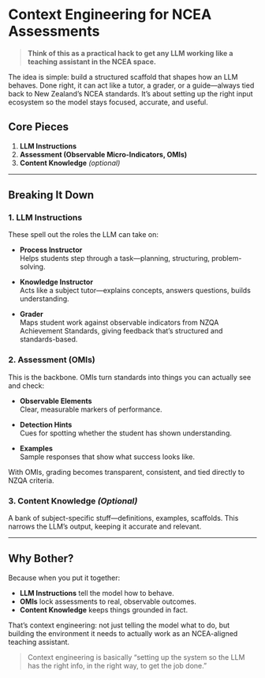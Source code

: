 # Context Engineering for NCEA Assessments

> **Think of this as a practical hack to get any LLM working like a teaching assistant in the NCEA space.**

The idea is simple: build a structured scaffold that shapes how an LLM behaves. Done right, it can act like a tutor, a grader, or a guide—always tied back to New Zealand’s NCEA standards. It’s about setting up the right input ecosystem so the model stays focused, accurate, and useful.

## Core Pieces

1. **LLM Instructions**  
2. **Assessment (Observable Micro-Indicators, OMIs)**  
3. **Content Knowledge** *(optional)*

---

## Breaking It Down

### 1. LLM Instructions  
These spell out the roles the LLM can take on:

- **Process Instructor**  
  Helps students step through a task—planning, structuring, problem-solving.

- **Knowledge Instructor**  
  Acts like a subject tutor—explains concepts, answers questions, builds understanding.

- **Grader**  
  Maps student work against observable indicators from NZQA Achievement Standards, giving feedback that’s structured and standards-based.

### 2. Assessment (OMIs)  
This is the backbone. OMIs turn standards into things you can actually see and check:

- **Observable Elements**  
  Clear, measurable markers of performance.

- **Detection Hints**  
  Cues for spotting whether the student has shown understanding.

- **Examples**  
  Sample responses that show what success looks like.

With OMIs, grading becomes transparent, consistent, and tied directly to NZQA criteria.

### 3. Content Knowledge *(Optional)*  
A bank of subject-specific stuff—definitions, examples, scaffolds. This narrows the LLM’s output, keeping it accurate and relevant.

---

## Why Bother?

Because when you put it together:

- **LLM Instructions** tell the model how to behave.  
- **OMIs** lock assessments to real, observable outcomes.  
- **Content Knowledge** keeps things grounded in fact.  

That’s context engineering: not just telling the model what to do, but building the environment it needs to actually work as an NCEA-aligned teaching assistant.

> Context engineering is basically “setting up the system so the LLM has the right info, in the right way, to get the job done.”
